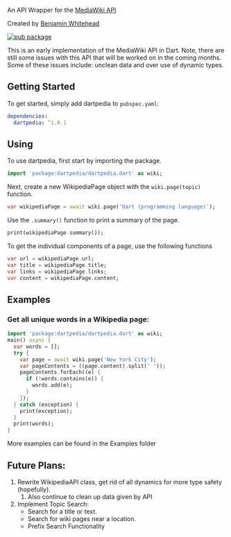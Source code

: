 An API Wrapper for the [MediaWiki API](https://www.mediawiki.org/wiki/API:Main_page)

Created by [Benjamin Whitehead](https://www.linkedin.com/in/benjamin-whitehead-100)

[![pub package](https://img.shields.io/pub/v/dartpedia.svg)](https://pub.dartlang.org/packages/dartpedia)

This is an early implementation of the MediaWiki API in Dart. Note, there are still some issues with this API that will be worked on in the coming months. Some of these issues include: unclean data and over use of dynamic types.

## Getting Started
To get started, simply add dartpedia to  `pubspec.yaml`:
```yaml
dependencies:
  dartpedia: ^1.0.1
``` 

## Using
To use dartpedia, first start by importing the package.
```dart
import 'package:dartpedia/dartpedia.dart' as wiki;
```
Next, create a new WikipediaPage object with the `wiki.page(topic)` function.
```dart
var wikipediaPage = await wiki.page('Dart (programming language)');
```
Use the `.summary()` function to print a summary of the page.
```dart
print(wikipediaPage.summary());
```
To get the individual components of a page, use the following functions
```dart
var url = wikipediaPage.url;
var title = wikipediaPage.title;
var links = wikipediaPage.links;
var content = wikipediaPage.content;
```

## Examples
### Get all unique words in a Wikipedia page:
```dart
import 'package:dartpedia/dartpedia.dart' as wiki;
main() async {
  var words = [];
  try {
    var page = await wiki.page('New York City');
    var pageContents = ((page.content).split(' '));
    pageContents.forEach((e) {
      if (!words.contains(e)) {
        words.add(e);
      }
    });
  } catch (exception) {
    print(exception);
  }
  print(words);
}
```
More examples can be found in the Examples folder
## Future Plans:
1. Rewrite WikipediaAPI class, get rid of all dynamics for more type safety (hopefully).
    1. Also continue to clean up data given by API 
2. Implement Topic Search:
    * Search for a title or text.
    * Search for wiki pages near a location.
    * Prefix Search Functionality
